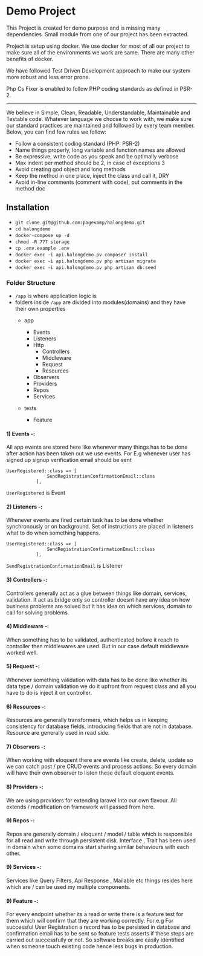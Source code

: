 # Demo Project

This Project is created for demo purpose and is missing many dependencies. Small module from one of our project has been extracted. 

Project is setup using docker. We use docker for most of all our project to make sure all of the environments we work are same. There are many other benefits of docker.

We have followed Test Driven Development approach to make our system more robust and less error prone.
 
Php Cs Fixer is enabled to follow PHP coding standards as defined in PSR-2.
____
We believe in Simple, Clean, Readable, Understandable, Maintainable and Testable code. Whatever language we choose to work with, we make sure our standard practices are maintained and followed by every team member. Below, you can find few rules we follow:
* Follow a consistent coding standard (PHP: PSR-2)
* Name things properly, long variable and function names are allowed
* Be expressive, write code as you speak and be optimally verbose
* Max indent per method should be 2, in case of exceptions 3
* Avoid creating god object and long methods
* Keep the method in one place, inject the class and call it, DRY
* Avoid in-line comments (comment with code), put comments in the method doc


## Installation
* `git clone git@github.com:pagevamp/halongdemo.git`
* `cd halongdemo`
* `docker-compose up -d`
* `chmod -R 777 storage`
* `cp .env.example .env`
* `docker exec -i api.halongdemo.pv composer install`
* `docker exec -i api.halongdemo.pv php artisan migrate`
* `docker exec -i api.halongdemo.pv php artisan db:seed`


### Folder Structure

* `/app` is where application logic is
* folders inside `/app` are divided into modules(domains) and they have their own properties
  + app
    + Events
    + Listeners
    + Http
        + Controllers
        + Middleware
        + Request
        + Resources
    + Observers
    + Providers  
    + Repos
    + Services
    
  + tests  
    + Feature
  


#### 1) Events -: 
All app events are stored here like whenever many things has to be done after action has been taken out we use events.
For E.g whenever user has signed up signup verification email should be sent 
``` 
UserRegistered::class => [
               SendRegistrationConfirmationEmail::class
           ], 
```
`UserRegistered` is Event

#### 2) Listeners -: 
Whenever events are fired certain task has to be done whether synchronously or on background. Set of instructions are placed in listeners 
what to do when something happens.
``` 
UserRegistered::class => [
               SendRegistrationConfirmationEmail::class
           ], 
```    
`SendRegistrationConfirmationEmail` is Listener

#### 3) Controllers -:
Controllers generally act as a glue between things like domain, services, validation. It act as bridge only 
so controller doesnt have any idea on how business problems are solved but it has idea on which services, domain to call for solving problems.

#### 4) Middleware -:
When something has to be validated, authenticated before it reach to controller then middlewares are used. But in our case
default middleware worked well.

#### 5) Request -:
Whenever something validation with data has to be done like whether its data type / domain validation we do it upfront from 
request class and all you have to do is inject it on controller.

#### 6) Resources -:
Resources are generally transformers, which helps us in keeping consistency for database fields, introducing fields that are 
not in database. Resource are generally used in read side.

#### 7) Observers -:
When working with eloquent there are events like create, delete, update so we can catch post / pre CRUD events and process actions.
So every domain will have their own observer to listen these default eloquent events.

#### 8) Providers -:
We are using providers for extending laravel into our own flavour. All extends / modification on framework will passed from here.

#### 9) Repos -:
Repos are generally domain / eloquent / model / table which is responsible for all read and write through persistent disk.
Interface , Trait has been used in domain when some domains start sharing similar behaviours with each other.

#### 9) Services -:
Services like Query Filters, Api Response , Mailable etc things resides here which are / can be used my multiple components.  

  
#### 9) Feature -:
For every endpoint whether its a read or write there is a feature test for them which will confirm that they are working correctly.
For e.g For successful User Registration a record has to be persisted in database and confirmation email has to be sent so feature tests
asserts if these steps are carried out successfully or not. So software breaks are easily identified when someone touch existing code hence
less bugs in production.    

  
